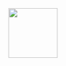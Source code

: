 

<div id="header" align="center">
  <img src="https://media.giphy.com/media/v1.Y2lkPTc5MGI3NjExZWs4eXJrdzFobXE4dWw5ZTU2cGxpeDZ5YTlhODIwMmt0Nm84c2twaiZlcD12MV9naWZzX3NlYXJjaCZjdD1n/wwg1suUiTbCY8H8vIA/giphy.gif" width="100" height="100"/>
</div>
